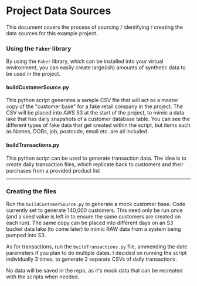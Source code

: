 # Project Data Sources

This document covers the process of sourcing / identifying / creating the data sources for this example project.<br>

### Using the `Faker` library

By using the `Faker` library, which can be installed into your virtual environment, you can easily create large(ish) amounts of synthetic data to be used in the project. <br>

#### buildCustomerSource.py

This python script generates a sample CSV file that will act as a master copy of the "customer base" for a fake retail company in the project. The CSV will be placed into AWS S3 at the start of the project, to mimic a data lake that has daily snapshots of a customer database table. You can see the different types of fake data that get created within the script, but items such as Names, DOBs, job, postcode, email etc. are all included.

#### buildTransactions.py

This python script can be used to generate transaction data. The idea is to create daily transaction files, which replicate back to customers and their purchases from a provided product list


----------------------------

### Creating the files

Run the `buildCustomerSource.py` to generate a mock customer base. Code currently set to generate 140,000 customers. This need only be run once (and a seed value is left in to ensure the same customers are created on each run). The same copy can be placed into different days on an S3 bucket data lake (to come later) to mimic RAW data from a system being pumped into S3. <br>

As for transactions, run the `buildTransactions.py` file, ammending the date parameters if you plan to do multiple dates. I decided on running the script individually 3 times, to generate 2 separate CSVs of daily transactions.
<br>

No data will be saved in the repo, as it's mock data that can be recreated with the scripts when needed.